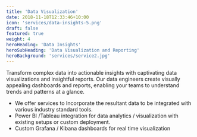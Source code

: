 ```yaml
---
title: 'Data Visualization'
date: 2018-11-18T12:33:46+10:00
icon: 'services/data-insights-5.png'
draft: false
featured: true
weight: 4
heroHeading: 'Data Insights'
heroSubHeading: 'Data Visualization and Reporting'
heroBackground: 'services/service2.jpg'
---
```


Transform complex data into actionable insights with captivating data visualizations and insightful reports. Our data engineers create visually appealing dashboards and reports, enabling your teams to understand trends and patterns at a glance.

- We offer services to Incorporate the resultant data to be integrated with various industry standard tools.​
- Power BI /Tableau integration for data analytics / visualization with existing setups or custom deployment.​
- Custom Grafana / Kibana dashboards for real time visualization


